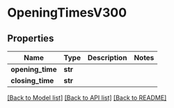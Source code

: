 # OpeningTimesV300

## Properties
Name | Type | Description | Notes
------------ | ------------- | ------------- | -------------
**opening_time** | **str** |  | 
**closing_time** | **str** |  | 

[[Back to Model list]](../README.md#documentation-for-models) [[Back to API list]](../README.md#documentation-for-api-endpoints) [[Back to README]](../README.md)


